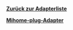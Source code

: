 [**Zurück zur Adapterliste**](/adapterref/adapterliste.md)

[**Mihome-plug-Adapter**](/adapterref/docs/iobroker.mihome-plug/de/README.md)